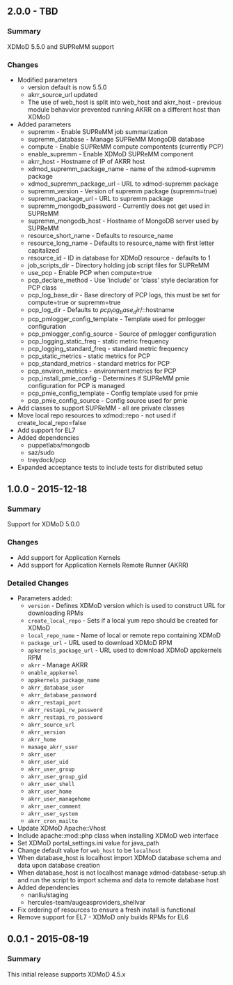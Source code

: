 ## 2.0.0 - TBD

### Summary

XDMoD 5.5.0 and SUPReMM support

### Changes

* Modified parameters
  * version default is now 5.5.0
  * akrr_source_url updated
  * The use of web_host is split into web_host and akrr_host - previous module behavvior prevented running AKRR on a different host than XDMoD
* Added parameters
  * supremm - Enable SUPReMM job summarization
  * supremm_database - Manage SUPReMM MongoDB database
  * compute - Enable SUPReMM compute compontents (currently PCP)
  * enable_supremm - Enable XDMoD SUPReMM component
  * akrr_host - Hostname of IP of AKRR host
  * xdmod_supremm_package_name - name of the xdmod-supremm package
  * xdmod_supremm_package_url - URL to xdmod-supremm package
  * supremm_version - Version of supremm package (supremm=true)
  * supremm_package_url - URL to supremm package
  * supremm_mongodb_password - Currently does not get used in SUPReMM
  * supremm_mongodb_host - Hostname of MongoDB server used by SUPReMM
  * resource_short_name - Defaults to resource_name
  * resource_long_name - Defaults to resource_name with first letter capitalized
  * resource_id - ID in database for XDMoD resource - defaults to 1
  * job_scripts_dir - Directory holding job script files for SUPReMM
  * use_pcp - Enable PCP when compute=true
  * pcp_declare_method - Use 'include' or 'class' style declaration for PCP class
  * pcp_log_base_dir - Base directory of PCP logs, this must be set for compute=true or supremm=true
  * pcp_log_dir - Defaults to $pcp_log_base_dir/$::hostname
  * pcp_pmlogger_config_template - Template used for pmlogger configuration
  * pcp_pmlogger_config_source - Source of pmlogger configuration
  * pcp_logging_static_freq - static metric frequency
  * pcp_logging_standard_freq - standard metric frequency
  * pcp_static_metrics - static metrics for PCP
  * pcp_standard_metrics - standard metrics for PCP
  * pcp_environ_metrics - environment metrics for PCP
  * pcp_install_pmie_config - Determines if SUPReMM pmie configuration for PCP is managed
  * pcp_pmie_config_template - Config template used for pmie
  * pcp_pmie_config_source - Config source used for pmie
* Add classes to support SUPReMM - all are private classes
* Move local repo resources to xdmod::repo - not used if create_local_repo=false
* Add support for EL7
* Added dependencies
  * puppetlabs/mongodb
  * saz/sudo
  * treydock/pcp
* Expanded acceptance tests to include tests for distributed setup

## 1.0.0 - 2015-12-18

### Summary

Support for XDMoD 5.0.0

### Changes

* Add support for Application Kernels
* Add support for Application Kernels Remote Runner (AKRR)

### Detailed Changes

* Parameters added:
  * `version` - Defines XDMoD version which is used to construct URL for downloading RPMs
  * `create_local_repo` - Sets if a local yum repo should be created for XDMoD
  * `local_repo_name` - Name of local or remote repo containing XDMoD
  * `package_url` - URL used to download XDMoD RPM
  * `apkernels_package_url` - URL used to download XDMoD appkernels RPM
  * `akrr` - Manage AKRR
  * `enable_appkernel`
  * `appkernels_package_name`
  * `akrr_database_user`
  * `akrr_database_password`
  * `akrr_restapi_port`
  * `akrr_restapi_rw_password`
  * `akrr_restapi_ro_password`
  * `akrr_source_url`
  * `akrr_version`
  * `akrr_home`
  * `manage_akrr_user`
  * `akrr_user`
  * `akrr_user_uid`
  * `akrr_user_group`
  * `akrr_user_group_gid`
  * `akrr_user_shell`
  * `akrr_user_home`
  * `akrr_user_managehome`
  * `akrr_user_comment`
  * `akrr_user_system`
  * `akrr_cron_mailto`
* Update XDMoD Apache::Vhost
* Include apache::mod::php class when installing XDMoD web interface
* Set XDMoD portal\_settings.ini value for java_path
* Change default value for `web_host` to be `localhost`
* When database_host is localhost import XDMoD database schema and data upon database creation
* When database_host is not localhost manage xdmod-database-setup.sh and run the script to import schema and data to remote database host
* Added dependencies
  * nanliu/staging
  * hercules-team/augeasproviders_shellvar
* Fix ordering of resources to ensure a fresh install is functional
* Remove support for EL7 - XDMoD only builds RPMs for EL6

## 0.0.1 - 2015-08-19

### Summary

This initial release supports XDMoD 4.5.x
